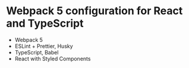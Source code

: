 # Webpack 5 configuration for React and TypeScript

- Webpack 5
- ESLint + Prettier, Husky
- TypeScript, Babel
- React with Styled Components
